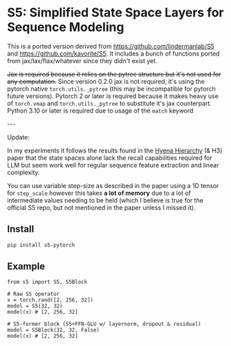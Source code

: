 # S5: Simplified State Space Layers for Sequence Modeling
This is a ported version derived from <https://github.com/lindermanlab/S5> and <https://github.com/kavorite/S5>.
It includes a bunch of functions ported from jax/lax/flax/whatever since they didn't exist yet. 

~~Jax is required because it relies on the pytree structure but it's not used for any computation.~~
Since version 0.2.0 jax is not required, it's using the pytorch native `torch.utils._pytree` (this may be incompatible for pytorch future versions).
Pytorch 2 or later is required because it makes heavy use of `torch.vmap` and `torch.utils._pytree` to substitute it's jax counterpart.
Python 3.10 or later is required due to usage of the `match` keyword

\--- 

Update:

In my experiments it follows the results found in the [Hyena Hierarchy](https://arxiv.org/abs/2302.10866) (& H3) paper that the state spaces alone lack the recall capabilities required for LLM but seem work well for regular sequence feature extraction and linear complexity.

You can use variable step-size as described in the paper using a 1D tensor for `step_scale` however this takes **a lot of memory** due to a lot of intermediate values needing to be held (which I believe is true for the official S5 repo, but not mentioned in the paper unless I missed it).

## Install

```sh
pip install s5-pytorch 
```

## Example

```py3
from s5 import S5, S5Block

# Raw S5 operator
x = torch.rand([2, 256, 32])
model = S5(32, 32)
model(x) # [2, 256, 32]

# S5-former block (S5+FFN-GLU w/ layernorm, dropout & residual)
model = S5Block(32, 32, False)
model(x) # [2, 256, 32]
```
